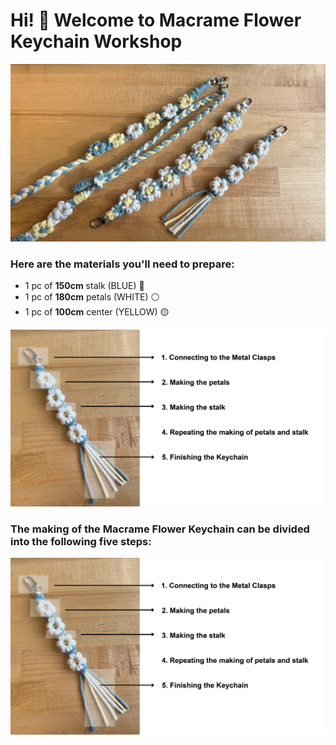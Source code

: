 # Hi! 👋 Welcome to Macrame Flower Keychain Workshop

![Macrame Flower Keychain](photo/photo_1.jpg)

### Here are the materials you'll need to prepare:

- 1 pc of **150cm** stalk (BLUE) 🔵
- 1 pc of **180cm** petals (WHITE) ⚪
- 1 pc of **100cm** center (YELLOW) 🟡

![materials](photo/photo_2.jpg)

### The making of the Macrame Flower Keychain can be divided into the following five steps:
![five steps](photo/photo_3.jpg)